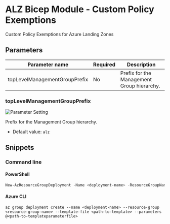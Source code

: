 # ALZ Bicep Module - Custom Policy Exemptions

Custom Policy Exemptions for Azure Landing Zones

## Parameters

Parameter name | Required | Description
-------------- | -------- | -----------
topLevelManagementGroupPrefix | No       | Prefix for the Management Group hierarchy.

### topLevelManagementGroupPrefix

![Parameter Setting](https://img.shields.io/badge/parameter-optional-green?style=flat-square)

Prefix for the Management Group hierarchy.

- Default value: `alz`

## Snippets

### Command line

#### PowerShell

```powershell
New-AzResourceGroupDeployment -Name <deployment-name> -ResourceGroupName <resource-group-name> -TemplateFile <path-to-template> -TemplateParameterFile <path-to-templateparameter>
```

#### Azure CLI

```text
az group deployment create --name <deployment-name> --resource-group <resource-group-name> --template-file <path-to-template> --parameters @<path-to-templateparameterfile>
```
